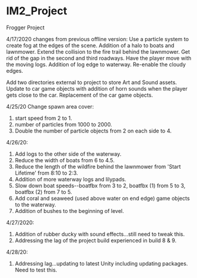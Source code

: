 # IM2_Project
Frogger Project

4/17/2020 changes from previous offline version:
Use a particle system to create fog at the edges of the scene.
Addition of a halo to boats and lawnmower.
Extend the collision to the fire trail behind the lawnmower.
Get rid of the gap in the second and third roadways.
Have the player move with the moving logs.
Addition of log edge to waterway.
Re-enable the cloudy edges.

Add two directories external to project to store Art and Sound assets.
Update to car game objects with addition of horn sounds when the player gets close to the car. 
Replacement of the car game objects.

4/25/20 
Change spawn area cover:
1) start speed from 2 to 1.
2) number of particles from 1000 to 2000.
3) Double the number of particle objects from 2 on each side to 4.

4/26/20:
1) Add logs to the other side of the waterway.
2) Reduce the width of boats from 6 to 4.5.
3) Reduce the length of the wildfire behind the lawnmower from 'Start Lifetime' from 8:10 to 2:3.
4) Addition of more waterway logs and lilypads.
5) Slow down boat speeds--boatfbx from 3 to 2, boatfbx (1) from 5 to 3, boatfbx (2) from 7 to 5.
6) Add coral and seaweed (used above water on end edge) game objects to the waterway.
7) Addition of bushes to the beginning of level.

4/27/2020:
1) Addition of rubber ducky with sound effects...still need to tweak this.
2) Addressing the lag of the project build experienced in build 8 & 9.

4/28/20:
1) Addressing lag...updating to latest Unity including updating packages. Need to test this.
